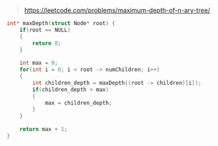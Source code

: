 > https://leetcode.com/problems/maximum-depth-of-n-ary-tree/

``` c
int* maxDepth(struct Node* root) {
    if(root == NULL)
    {
        return 0;
    }
    
    int max = 0;
    for(int i = 0; i < root -> numChildren; i++)
    {
        int children_depth = maxDepth((root -> children)[i]);
        if(children_depth > max)
        {
            max = children_depth;
        }
    }
    
    return max + 1;
}
```